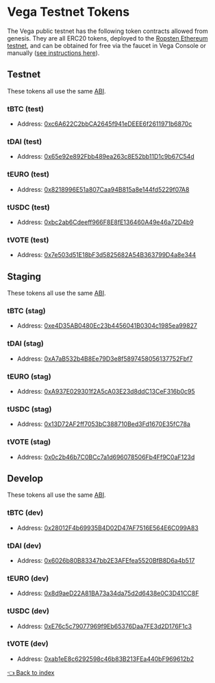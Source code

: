 # Vega Testnet Tokens
The Vega public testnet has the following token contracts allowed from genesis. They are all ERC20 tokens, deployed to the [Ropsten Ethereum testnet](https://ropsten.etherscan.io), and can be obtained for free via the faucet in Vega Console or manually ([see instructions here](../README.md#how-to-get-them)).

## Testnet

These tokens all use the same [ABI](../token/).

### tBTC (test)
* Address: [0xc6A622C2bbCA2645f941eDEEE6f2611971b6870c](https://ropsten.etherscan.io/token/0xc6A622C2bbCA2645f941eDEEE6f2611971b6870c)

### tDAI (test)
* Address: [0x65e92e892Fbb489ea263c8E52bb11D1c9b67C54d](https://ropsten.etherscan.io/token/0x65e92e892Fbb489ea263c8E52bb11D1c9b67C54d)

### tEURO (test)
* Address: [0x8218996E51a807Caa94B815a8e144fd5229f07A8](https://ropsten.etherscan.io/token/0x8218996E51a807Caa94B815a8e144fd5229f07A8)

### tUSDC (test)
* Address: [0xbc2ab6Cdeeff966F8E8fE136460A49e46a72D4b9](https://ropsten.etherscan.io/token/0xbc2ab6Cdeeff966F8E8fE136460A49e46a72D4b9)

### tVOTE (test)
* Address: [0x7e503d51E18bF3d5825682A54B363799D4a8e344](https://ropsten.etherscan.io/token/0x7e503d51E18bF3d5825682A54B363799D4a8e344)

## Staging

These tokens all use the same [ABI](../token/).

### tBTC (stag)
* Address: [0xe4D35AB0480Ec23b4456041B0304c1985ea99827](https://ropsten.etherscan.io/token/0xe4D35AB0480Ec23b4456041B0304c1985ea99827)

### tDAI (stag)
* Address: [0xA7aB532b4B8Ee79D3e8f5897458056137752Fbf7](https://ropsten.etherscan.io/token/0xA7aB532b4B8Ee79D3e8f5897458056137752Fbf7)

### tEURO (stag)
* Address: [0xA937E029301f2A5cA03E23d8ddC13CeF316b0c95](https://ropsten.etherscan.io/token/0xA937E029301f2A5cA03E23d8ddC13CeF316b0c95)

### tUSDC (stag)
* Address: [0x13D72AF2ff7053bC388710Bed3Fd1670E35fC78a](https://ropsten.etherscan.io/token/0x13D72AF2ff7053bC388710Bed3Fd1670E35fC78a)

### tVOTE (stag)
* Address: [0x0c2b46b7C0BCc7a1d696078506Fb4Ff9C0aF123d](https://ropsten.etherscan.io/token/0x0c2b46b7C0BCc7a1d696078506Fb4Ff9C0aF123d)

## Develop

These tokens all use the same [ABI](../token/).

### tBTC (dev)
* Address: [0x28012F4b69935B4D02D47AF7516E564E6C099A83](https://ropsten.etherscan.io/token/0x28012F4b69935B4D02D47AF7516E564E6C099A83)

### tDAI (dev)
* Address: [0x6026b80B83347bb2E3AFEfea5520BfB8D6a4b517](https://ropsten.etherscan.io/token/0x6026b80B83347bb2E3AFEfea5520BfB8D6a4b517)

### tEURO (dev)
* Address: [0x8d9aeD22A81BA73a34da75d2d6438e0C3D41CC8F](https://ropsten.etherscan.io/token/0x8d9aeD22A81BA73a34da75d2d6438e0C3D41CC8F)

### tUSDC (dev)
* Address: [0xE76c5c79077969f9Eb65376Daa7FE3d2D176F1c3](https://ropsten.etherscan.io/token/0xE76c5c79077969f9Eb65376Daa7FE3d2D176F1c3)

### tVOTE (dev)
* Address: [0xab1eE8c6292598c46b83B213FEa440bF969612b2](https://ropsten.etherscan.io/token/0xab1eE8c6292598c46b83B213FEa440bF969612b2)

[👈 Back to index](../README.md)
